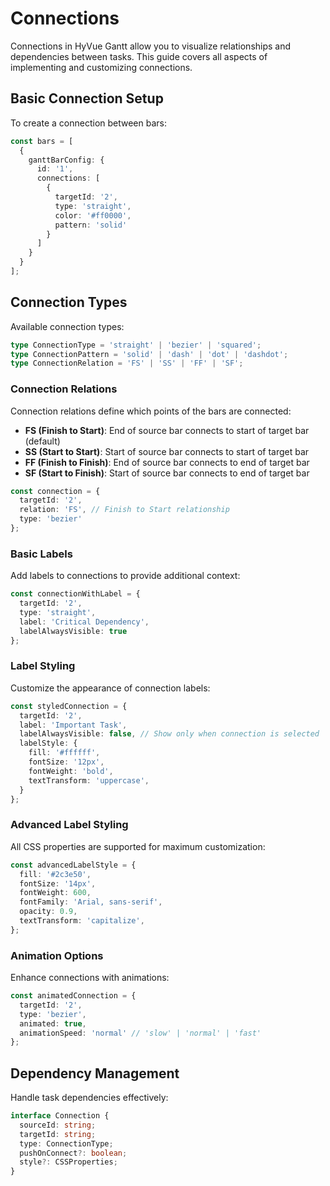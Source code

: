 # Connections

Connections in HyVue Gantt allow you to visualize relationships and dependencies between tasks. This guide covers all aspects of implementing and customizing connections.

## Basic Connection Setup

To create a connection between bars:

```typescript
const bars = [
  {
    ganttBarConfig: {
      id: '1',
      connections: [
        {
          targetId: '2',
          type: 'straight',
          color: '#ff0000',
          pattern: 'solid'
        }
      ]
    }
  }
];
```

## Connection Types

Available connection types:

```typescript
type ConnectionType = 'straight' | 'bezier' | 'squared';
type ConnectionPattern = 'solid' | 'dash' | 'dot' | 'dashdot';
type ConnectionRelation = 'FS' | 'SS' | 'FF' | 'SF';
```

### Connection Relations

Connection relations define which points of the bars are connected:

- **FS (Finish to Start)**: End of source bar connects to start of target bar (default)
- **SS (Start to Start)**: Start of source bar connects to start of target bar  
- **FF (Finish to Finish)**: End of source bar connects to end of target bar
- **SF (Start to Finish)**: Start of source bar connects to end of target bar

```typescript
const connection = {
  targetId: '2',
  relation: 'FS', // Finish to Start relationship
  type: 'bezier'
};
```

### Basic Labels

Add labels to connections to provide additional context:

```typescript
const connectionWithLabel = {
  targetId: '2',
  type: 'straight',
  label: 'Critical Dependency',
  labelAlwaysVisible: true
};
```

### Label Styling

Customize the appearance of connection labels:

```typescript
const styledConnection = {
  targetId: '2',
  label: 'Important Task',
  labelAlwaysVisible: false, // Show only when connection is selected
  labelStyle: {
    fill: '#ffffff',
    fontSize: '12px',
    fontWeight: 'bold',
    textTransform: 'uppercase',
  }
};
```

### Advanced Label Styling

All CSS properties are supported for maximum customization:

```typescript
const advancedLabelStyle = {
  fill: '#2c3e50',
  fontSize: '14px',
  fontWeight: 600,
  fontFamily: 'Arial, sans-serif',
  opacity: 0.9,
  textTransform: 'capitalize',
};
```

### Animation Options

Enhance connections with animations:

```typescript
const animatedConnection = {
  targetId: '2',
  type: 'bezier',
  animated: true,
  animationSpeed: 'normal' // 'slow' | 'normal' | 'fast'
};
```

## Dependency Management

Handle task dependencies effectively:

```typescript
interface Connection {
  sourceId: string;
  targetId: string;
  type: ConnectionType;
  pushOnConnect?: boolean;
  style?: CSSProperties;
}
```